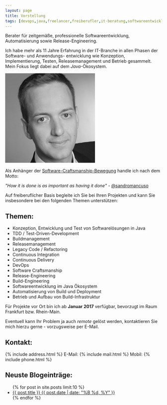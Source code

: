 ```yaml
---
layout: page
title: Vorstellung
tags: [devops,java,freelancer,freiberufler,it-beratung,softwareentwicklung,software,consulting,continuous integration,tdd]
---
```


Berater für zeitgemäße, professionelle Softwareentwicklung, Automatisierung sowie Release-Engineering. 

Ich habe mehr als 11 Jahre Erfahrung in der IT-Branche in allen Phasen der Software- und Anwendungs- entwicklung wie Konzeption, Implementierung, Testen, Releasemanagement und Betrieb gesammelt. Mein Fokus liegt dabei auf dem *Java*-Ökosystem.

<div>
 <img src="images/bh.jpg" alt="Foto von Benjamin Herbert"/>
</div>

Als Anhänger der [Software-Craftsmanship-Bewegung](http://manifesto.softwarecraftsmanship.org/#/de)
handle ich nach dem Motto:

<cite>"How it is done is as important as having it done"</cite> - [@sandromancuso](https://twitter.com/sandromancuso)

Auf freiberuflicher Basis begleite ich Sie bei Ihren Projekten und kann Sie insbesondere bei den folgenden Themen unterstützen:

## Themen:
* Konzeption, Entwicklung und Test von Softwarelösungen in Java
* TDD / Test-Driven-Development
* Buildmanagement
* Releasemanagement
* Legacy Code / Refactoring
* Continuous Integration
* Continuous Delivery
* DevOps
* Software Craftsmanship
* Release-Engineering
* Build-Engineering
* Softwareentwicklung im Java Ökosystem
* Automatisierung von Build und Deployment
* Betrieb und Aufbau von Build-Infrastruktur

Für Projekte vor Ort bin ich ab **Januar 2017** verfügbar, bevorzugt im Raum Frankfurt bzw. Rhein-Main.

Eventuell kann Ihr Problem ja auch *remote* gelöst werden, kontaktieren Sie mich hierzu gerne - vorzugsweise per E-Mail.

## Kontakt:

{% include address.html %}
E-Mail: {% include mail.html %}
Mobil: {% include phone.html %}

## Neuste Blogeinträge:

<ul class="post-list">
{% for post in site.posts limit:10 %}
  <li><article><a href="{{ site.url }}{{ post.url }}">{{ post.title }} <span class="entry-date"><time datetime="{{ post.date | date_to_xmlschema }}">{{ post.date | date: "%B %d, %Y" }}</time></span></a></article></li>
{% endfor %}
</ul>
